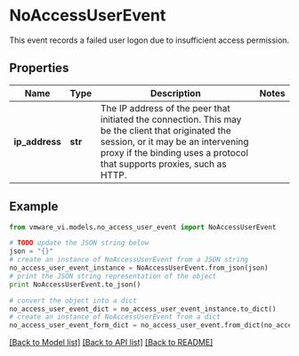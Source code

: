 # NoAccessUserEvent

This event records a failed user logon due to insufficient access permission. 

## Properties
Name | Type | Description | Notes
------------ | ------------- | ------------- | -------------
**ip_address** | **str** | The IP address of the peer that initiated the connection.  This may be the client that originated the session, or it may be an intervening proxy if the binding uses a protocol that supports proxies, such as HTTP.  | 

## Example

```python
from vmware_vi.models.no_access_user_event import NoAccessUserEvent

# TODO update the JSON string below
json = "{}"
# create an instance of NoAccessUserEvent from a JSON string
no_access_user_event_instance = NoAccessUserEvent.from_json(json)
# print the JSON string representation of the object
print NoAccessUserEvent.to_json()

# convert the object into a dict
no_access_user_event_dict = no_access_user_event_instance.to_dict()
# create an instance of NoAccessUserEvent from a dict
no_access_user_event_form_dict = no_access_user_event.from_dict(no_access_user_event_dict)
```
[[Back to Model list]](../README.md#documentation-for-models) [[Back to API list]](../README.md#documentation-for-api-endpoints) [[Back to README]](../README.md)


